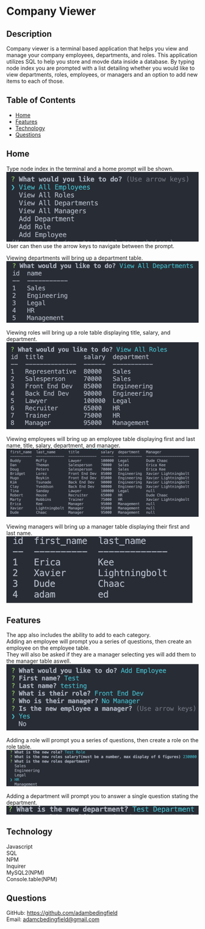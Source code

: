 # Company Viewer<br>
## Description<br>
Company viewer is a terminal based application that helps you view and manage your company employees, departments, and roles. This application utilizes SQL to help you store and movde data inside a database. By typing node index you are prompted with a list detailing whether you would like to view departments, roles, employees, or managers and an option to add new items to each of those.<br>
## Table of Contents<br>
* [Home](#home)<br>
* [Features](#webpage)<br>
* [Technology](#technology)<br>
* [Questions](#questions)<br>
## Home<br>
Type node index in the terminal and a home prompt will be shown.
![home](./img/prompt.png)<br>
User can then use the arrow keys to navigate between the prompt.<br>

Viewing departments will bring up a department table.<br>
![department](./img/departments.png)<br>

Viewing roles will bring up a role table displaying title, salary, and department.
![roles](./img/roles.png)<br>

Viewing employees will bring up an employee table displaying first and last name, title, salary, department, and manager.<br>
![home](./img/employees.png)<br>

Viewing managers will bring up a manager table displaying their first and last name.
![home](./img/manager.png)<br>

## Features<br>
The app also includes the ability to add to each category. <br>
Adding an employee will prompt you a series of questions, then create an employee on the employee table.<br>
They will also be asked if they are a manager selecting yes will add them to the manager table aswell.<br>
![home](./img/addemployee.png)<br>

Adding a role will prompt you a series of questions, then create a role on the role table.
![home](./img/addrole.png)<br>

Adding a department will prompt you to answer a single question stating the department.
![home](./img/adddepartment.png)<br>

## Technology<br>
Javascript<br> SQL<br> NPM<br> Inquirer<br> MySQL2(NPM)<br> Console.table(NPM)<br>

## Questions<br>
GitHub: https://github.com/adambedingfield<br>
Email: adamcbedingfield@gmail.com<br>